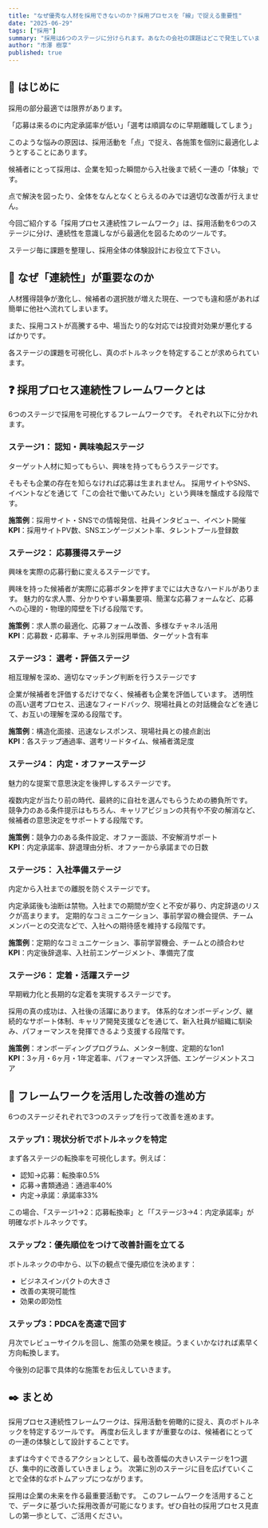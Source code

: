 ```yaml
---
title: "なぜ優秀な人材を採用できないのか？採用プロセスを「線」で捉える重要性"
date: "2025-06-29"
tags: ["採用"]
summary: "採用は6つのステージに分けられます。あなたの会社の課題はどこで発生していますか？ステージの概要とそこで起きた課題の解決方法についてお伝えします。"
author: "市澤 樹享"
published: true
---
```


## 🔰 はじめに 

採用の部分最適では限界があります。

「応募は来るのに内定承諾率が低い」「選考は順調なのに早期離職してしまう」

このような悩みの原因は、採用活動を「点」で捉え、各施策を個別に最適化しようとすることにあります。

候補者にとって採用は、企業を知った瞬間から入社後まで続く一連の「体験」です。

点で解決を図ったり、全体をなんとなくとらえるのみでは適切な改善が行えません。

今回ご紹介する「採用プロセス連続性フレームワーク」は、採用活動を6つのステージに分け、連続性を意識しながら最適化を図るためのツールです。

ステージ毎に課題を整理し、採用全体の体験設計にお役立て下さい。

## 📝 なぜ「連続性」が重要なのか

人材獲得競争が激化し、候補者の選択肢が増えた現在、一つでも違和感があれば簡単に他社へ流れてしまいます。

また、採用コストが高騰する中、場当たり的な対応では投資対効果が悪化するばかりです。

各ステージの課題を可視化し、真のボトルネックを特定することが求められています。

## ❓ 採用プロセス連続性フレームワークとは

6つのステージで採用を可視化するフレームワークです。
それぞれ以下に分かれます。

### ステージ1： **認知・興味喚起ステージ**
ターゲット人材に知ってもらい、興味を持ってもらうステージです。

そもそも企業の存在を知らなければ応募は生まれません。
採用サイトやSNS、イベントなどを通じて「この会社で働いてみたい」という興味を醸成する段階です。

**施策例**：採用サイト・SNSでの情報発信、社員インタビュー、イベント開催  
**KPI**：採用サイトPV数、SNSエンゲージメント率、タレントプール登録数

### ステージ2： **応募獲得ステージ**
興味を実際の応募行動に変えるステージです。

興味を持った候補者が実際に応募ボタンを押すまでには大きなハードルがあります。
魅力的な求人票、分かりやすい募集要項、簡潔な応募フォームなど、応募への心理的・物理的障壁を下げる段階です。

**施策例**：求人票の最適化、応募フォーム改善、多様なチャネル活用  
**KPI**：応募数・応募率、チャネル別採用単価、ターゲット含有率

### ステージ3： **選考・評価ステージ**
相互理解を深め、適切なマッチング判断を行うステージです

企業が候補者を評価するだけでなく、候補者も企業を評価しています。
透明性の高い選考プロセス、迅速なフィードバック、現場社員との対話機会などを通じて、お互いの理解を深める段階です。

**施策例**：構造化面接、迅速なレスポンス、現場社員との接点創出  
**KPI**：各ステップ通過率、選考リードタイム、候補者満足度

### ステージ4： **内定・オファーステージ**
魅力的な提案で意思決定を後押しするステージです。

複数内定が当たり前の時代、最終的に自社を選んでもらうための勝負所です。
競争力のある条件提示はもちろん、キャリアビジョンの共有や不安の解消など、候補者の意思決定をサポートする段階です。

**施策例**：競争力のある条件設定、オファー面談、不安解消サポート  
**KPI**：内定承諾率、辞退理由分析、オファーから承諾までの日数

### ステージ5： **入社準備ステージ**
内定から入社までの離脱を防ぐステージです。

内定承諾後も油断は禁物。入社までの期間が空くと不安が募り、内定辞退のリスクが高まります。
定期的なコミュニケーション、事前学習の機会提供、チームメンバーとの交流などで、入社への期待感を維持する段階です。

**施策例**：定期的なコミュニケーション、事前学習機会、チームとの顔合わせ  
**KPI**：内定後辞退率、入社前エンゲージメント、準備完了度

### ステージ6： **定着・活躍ステージ**
早期戦力化と長期的な定着を実現するステージです。

採用の真の成功は、入社後の活躍にあります。
体系的なオンボーディング、継続的なサポート体制、キャリア開発支援などを通じて、新入社員が組織に馴染み、パフォーマンスを発揮できるよう支援する段階です。

**施策例**：オンボーディングプログラム、メンター制度、定期的な1on1  
**KPI**：3ヶ月・6ヶ月・1年定着率、パフォーマンス評価、エンゲージメントスコア

## 🚶 フレームワークを活用した改善の進め方

6つのステージそれぞれで3つのステップを行って改善を進めます。

### ステップ1：現状分析でボトルネックを特定

まず各ステージの転換率を可視化します。例えば：
- 認知→応募：転換率0.5%
- 応募→書類通過：通過率40%
- 内定→承諾：承諾率33%

この場合、「ステージ1->2：応募転換率」と「「ステージ3->4：内定承諾率」が明確なボトルネックです。

### ステップ2：優先順位をつけて改善計画を立てる

ボトルネックの中から、以下の観点で優先順位を決めます：
- ビジネスインパクトの大きさ
- 改善の実現可能性
- 効果の即効性

### ステップ3：PDCAを高速で回す

月次でレビューサイクルを回し、施策の効果を検証。うまくいかなければ素早く方向転換します。

今後別の記事で具体的な施策をお伝えしていきます。

## ✒️ まとめ

採用プロセス連続性フレームワークは、採用活動を俯瞰的に捉え、真のボトルネックを特定するツールです。
再度お伝えしますが重要なのは、候補者にとっての一連の体験として設計することです。

まずは今すぐできるアクションとして、最も改善幅の大きいステージを1つ選び、集中的に改善していきましょう。
次第に別のステージに目を広げていくことで全体的なボトムアップにつながります。

採用は企業の未来を作る最重要活動です。
このフレームワークを活用することで、データに基づいた採用改善が可能になります。ぜひ自社の採用プロセス見直しの第一歩として、ご活用ください。

